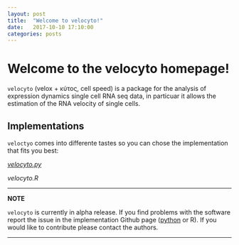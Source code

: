 ```yaml
---
layout: post
title:  "Welcome to velocyto!"
date:   2017-10-10 17:10:00
categories: posts
---
```


# Welcome to the velocyto homepage!

`velocyto` (velox + κύτος, cell speed) is a package for the analysis of expression dynamics single cell RNA seq data, in particuar it allows the estimation of the RNA velocity of single cells.

## Implementations

`veloctyo` comes into differente tastes so you can chose the implementation that fits you best:

[*velocyto.py*](/pythondoc/index.html)

*velocyto.R*



---
**NOTE**

`velocyto` is currently in alpha release. If you find problems with the software report the issue in the implementation Github page ([python](http://https://github.com/linnarsson-lab/velocyto.py) or R). If you would like to contribute please contact the authors.

---

